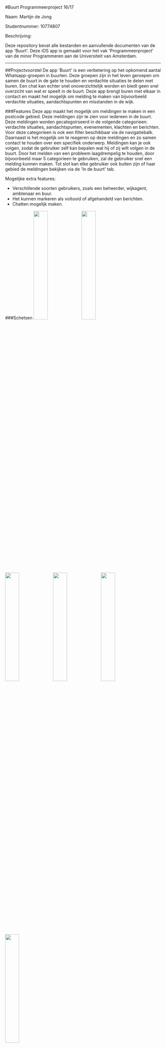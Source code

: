 #Buurt
Programmeerproject 16/17

Naam: Martijn de Jong

Studentnummer: 10774807

Beschrijving:

Deze repository bevat alle bestanden en aanvullende documenten van de app 'Buurt'. Deze iOS app is gemaakt voor het vak 'Programmeerproject' van de minor Programmeren aan de Universiteit van Amsterdam.

---
##Projectvoorstel
De app 'Buurt' is een verbetering op het opkomend aantal Whatsapp-groepen in buurten. Deze groepen zijn in het leven geroepen om samen de buurt in de gate te houden en verdachte situaties te delen met buren. Een chat kan echter snel onoverzichtelijk worden en biedt geen snel overzicht van wat er speelt in de buurt. Deze app brengt buren met elkaar in contact en maakt het mogelijk om melding te maken van bijvoorbeeld verdachte situaties, aandachtspunten en misstanden in de wijk.


###Features
Deze app maakt het mogelijk om meldingen te maken in een postcode gebied. Deze meldingen zijn te zien voor iedereen in de buurt. Deze meldingen worden gecategoirseerd in de volgende categorieen: verdachte situaties, aandachtspunten, evenementen, klachten en berichten. Voor deze categorieen is ook een filter beschikbaar via de navigatiebalk. Daarnaast is het mogelijk om te reageren op deze meldingen en zo samen contact te houden over een specifiek onderwerp. Meldingen kan je ook volgen, zodat de gebruiker zelf kan bepalen wat hij of zij wilt volgen in de buurt. Door het melden van een probleem laagdrempelig te houden, door bijvoorbeeld maar 5 categorieen te gebruiken, zal de gebruiker snel een melding kunnen maken. Tot slot kan elke gebruiker ook buiten zijn of haar gebied de meldingen bekijken via de 'In de buurt' tab. 

Mogelijke extra features:
- Verschillende soorten gebruikers, zoals een beheerder, wijkagent, ambtenaar en buur.
- Het kunnen markeren als voltooid of afgehandeld van berichten.
- Chatten mogelijk maken.

###Schetsen
<img src="https://github.com/Martijn66/progproject/blob/master/doc/1.png" width=30%>
<img src="https://github.com/Martijn66/progproject/blob/master/doc/2.png" width=30%>
<img src="https://github.com/Martijn66/progproject/blob/master/doc/3.png" width=30%>
<img src="https://github.com/Martijn66/progproject/blob/master/doc/4.png" width=30%>
<img src="https://github.com/Martijn66/progproject/blob/master/doc/5.png" width=30%>
<img src="https://github.com/Martijn66/progproject/blob/master/doc/6.png" width=30%>

###Data
De meeste data wordt geleverd door de gebruikers zelf. Deze data wordt opgeslagen in een database en is vervolgens te raadplegen door de andere gebruikers. Daarnaast wordt er data verkregen met gebruik van MapKit waarbij coordinaten van een locatie worden opgehaald.


###Componenten
Deze app kan verdeeld worden in verschillende componenten. Het loginscherm wordt in principe alleen getoond bij het de eerste keer opnenen van de app. In dit scherm kan een account aangemaakt worden of indien de gebruiker al een account heeft kan hij of zij inloggen. Het startscherm bestaat uit een feed van de laatste meldingen en een hot topic dat bepaald is met behulp van het aantal reacties en de tijdstamp van de melding. In dit overzicht is het ook mogelijk om meldingen te volgen. Deze meldingen worden in een apart scherm weergegeven. Daarnaast is er een scherm voor elke melding, waarbij de naam, categorie, beschrijving, optioneel een foto, locatie op kaart en reacties zijn opgenomen. Daarnaast is natuurlijk ook een scherm waarbij de gebruiker een melding kan maken. Dit scherm is snel te bereiken via de tab bar, zodat de drempel voor het maken van een melding laag is. Het 'In de buurt' scherm toont een grote kaart met daar onder een tableview waarbij men ook buiten de eigen buurt de meldingen kan zien. Hiervoor wordt gebruik gemaakt van de huidige locatie van de iPhone.


###Externe Componenten
Voor het opslaan van de meldingen en daarbij behoordende informatie en data en het beheren van accounts zal Google Firebase gebruikt worden. Daarnaast zal MapKit van Apple gebruikt worden voor het weergeven van de kaarten en verkrijgen van de coordinaten. 


###Technische uitdagingen
Het gebruik maken van de locatie zal waarschijnlijk het meest uitdagend zijn. Er zijn echter genoeg mogelijkheden om locatievoorziening te gebuiken. Apple heeft een eigen MapKit die gebruikt kan worden, een alternatief zou de Google API kunnen zijn. Daarnaast zou ik gebruik kunnen maken van Facebook tijdens het aanmeldingsproces. In dit geval hoeft de gebruiker zelf geen naam op te geven en profielfoto. Dit laatste is niet belangrijk, maar kan de app wel visueel aantrekkelijker maken. In het technisch ontwerp zal ik dieper ingaan op de structuur van de database.


###Vergelijkbare app's
In de App store zijn vergelijkbare app's beschikbaar. De app 'BuurtApp' heeft niet veel goede beoordelingen. In de slechte recensies wordt voornamelijk aangegeven dat de app crasht en niet naar behoren werkt. De app 'Nextdoor' daarentegen heeft 4 sterren over alle versies en krijgt zeer goede recencies. Wel zijn er drie punten van kritiek te vinden: reclame in de app, spam en ongewenste berichten en de hoeveelheid persoonlijke gegevens die de app wilt weten.

Dit laatste punt is denk ik belangrijk om rekening mee te houden. Zo is voor het bepalen van de buurt de postcode in eerste instantie genoeg informatie, daarnaast is een (gebruikers)naam verplicht, maar een profielfoto is bijvoorbeeld optioneel.Ik denk dat het zeer belangrijk om de scope van de app niet al te breed te maken en het maken en ontvangen van meldingen centraal moet staan. De drempel om deel te nemen aan deze app moet zo laag mogelijk zijn.